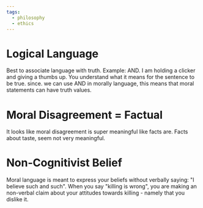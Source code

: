 ```yaml
---
tags:
  - philosophy
  - ethics
---
```

# Logical Language
Best to associate language with truth.
Example: AND. I am holding a clicker and giving a thumbs up. You understand what it means for the sentence to be true.
since. we can use AND in morally language, this means that moral statements can have truth values.
# Moral Disagreement = Factual
It looks like moral disagreement is super meaningful like facts are.
Facts about taste, seem not very meaningful.
# Non-Cognitivist Belief
Moral language is meant to express your beliefs without verbally saying: "I believe such and such".
When you say "killing is wrong", you are making an non-verbal claim about your attitudes towards killing - namely that you dislike it.